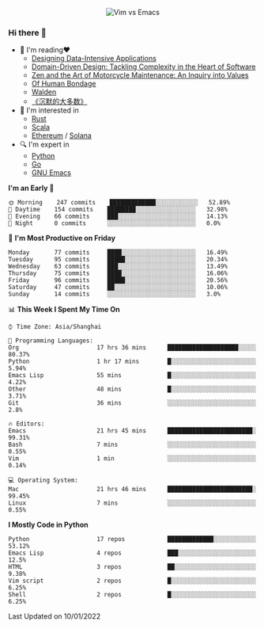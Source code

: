 <p align="center">
    <img src="https://gist.githubusercontent.com/coldnight/e696baffb094e71c96cb302118878eae/raw/40ea5053a6f66cc65f90f437e4173497da225958/banner.gif" alt="Vim vs Emacs" />
</p>

### Hi there 👋

- 📖 I'm reading❤️
    + [Designing Data-Intensive Applications](https://www.oreilly.com/library/view/designing-data-intensive-applications/9781491903063/)
    + [Domain-Driven Design: Tackling Complexity in the Heart of Software](https://www.dddcommunity.org/book/evans_2003/)
    + [Zen and the Art of Motorcycle Maintenance: An Inquiry into Values](https://en.wikipedia.org/wiki/Zen_and_the_Art_of_Motorcycle_Maintenance)
    + [Of Human Bondage](https://en.wikipedia.org/wiki/Of_Human_Bondage)
    + [Walden](https://en.wikipedia.org/wiki/Walden)
    + [《沉默的大多数》](https://en.wikipedia.org/wiki/Silent_majority)
- 🌱 I'm interested in
    + [Rust](https://www.rust-lang.org/)
    + [Scala](https://www.scala-lang.org/)
    + [Ethereum](https://ethereum.org/en/) / [Solana](https://solana.com/)
- 🔍 I'm expert in
    + [Python](https://www.python.org/)
    + [Go](https://go.dev/)
    + [GNU Emacs](https://www.gnu.org/software/emacs/)

<!--START_SECTION:waka-->
**I'm an Early 🐤** 

```text
🌞 Morning    247 commits    █████████████░░░░░░░░░░░░   52.89% 
🌆 Daytime    154 commits    ████████░░░░░░░░░░░░░░░░░   32.98% 
🌃 Evening    66 commits     ███░░░░░░░░░░░░░░░░░░░░░░   14.13% 
🌙 Night      0 commits      ░░░░░░░░░░░░░░░░░░░░░░░░░   0.0%

```
📅 **I'm Most Productive on Friday** 

```text
Monday       77 commits     ████░░░░░░░░░░░░░░░░░░░░░   16.49% 
Tuesday      95 commits     █████░░░░░░░░░░░░░░░░░░░░   20.34% 
Wednesday    63 commits     ███░░░░░░░░░░░░░░░░░░░░░░   13.49% 
Thursday     75 commits     ████░░░░░░░░░░░░░░░░░░░░░   16.06% 
Friday       96 commits     █████░░░░░░░░░░░░░░░░░░░░   20.56% 
Saturday     47 commits     ██░░░░░░░░░░░░░░░░░░░░░░░   10.06% 
Sunday       14 commits     ░░░░░░░░░░░░░░░░░░░░░░░░░   3.0%

```


📊 **This Week I Spent My Time On** 

```text
⌚︎ Time Zone: Asia/Shanghai

💬 Programming Languages: 
Org                      17 hrs 36 mins      ████████████████████░░░░░   80.37% 
Python                   1 hr 17 mins        █░░░░░░░░░░░░░░░░░░░░░░░░   5.94% 
Emacs Lisp               55 mins             █░░░░░░░░░░░░░░░░░░░░░░░░   4.22% 
Other                    48 mins             █░░░░░░░░░░░░░░░░░░░░░░░░   3.71% 
Git                      36 mins             ░░░░░░░░░░░░░░░░░░░░░░░░░   2.8%

🔥 Editors: 
Emacs                    21 hrs 45 mins      ████████████████████████░   99.31% 
Bash                     7 mins              ░░░░░░░░░░░░░░░░░░░░░░░░░   0.55% 
Vim                      1 min               ░░░░░░░░░░░░░░░░░░░░░░░░░   0.14%

💻 Operating System: 
Mac                      21 hrs 46 mins      ████████████████████████░   99.45% 
Linux                    7 mins              ░░░░░░░░░░░░░░░░░░░░░░░░░   0.55%

```

**I Mostly Code in Python** 

```text
Python                   17 repos            █████████████░░░░░░░░░░░░   53.12% 
Emacs Lisp               4 repos             ███░░░░░░░░░░░░░░░░░░░░░░   12.5% 
HTML                     3 repos             ██░░░░░░░░░░░░░░░░░░░░░░░   9.38% 
Vim script               2 repos             █░░░░░░░░░░░░░░░░░░░░░░░░   6.25% 
Shell                    2 repos             █░░░░░░░░░░░░░░░░░░░░░░░░   6.25%

```



 Last Updated on 10/01/2022
<!--END_SECTION:waka-->
